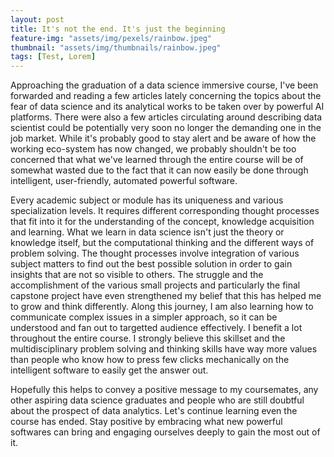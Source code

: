 ```yaml
---
layout: post
title: It's not the end. It's just the beginning
feature-img: "assets/img/pexels/rainbow.jpeg"
thumbnail: "assets/img/thumbnails/rainbow.jpeg"
tags: [Test, Lorem]
---
```


  Approaching the graduation of a data science immersive course, I've been forwarded and reading a few articles lately concerning the topics about the fear of data science and its analytical works to be taken over by powerful AI platforms. There were also a few articles circulating around describing data scientist could be potentially very soon no longer the demanding one in the job market. While it's probably good to stay alert and be aware of how the working eco-system has now changed, we probably shouldn't be too concerned that what we've learned through the entire course will be of somewhat wasted due to the fact that it can now easily be done through intelligent, user-friendly, automated powerful software. 

  Every academic subject or module has its uniqueness and various specialization levels. It requires different corresponding thought processes that fit into it for the understanding of the concept, knowledge acquisition and learning. What we learn in data science isn't just the theory or knowledge itself, but the computational thinking and the different ways of problem solving. The thought processes involve integration of various subject matters to find out the best possible solution in order to gain insights that are not so visible to others. The struggle and the accomplishment of the various small projects and particularly the final capstone project have even strengthened my belief that this has helped me to grow and think differently. Along this journey, I am also learning how to communicate complex issues in a simpler approach, so it can be understood and fan out to targetted audience effectively. I benefit a lot throughout the entire course. I strongly believe this skillset and the multidisciplinary problem solving and thinking skills have way more values than people who know how to press few clicks mechanically on the intelligent software to easily get the answer out.

  Hopefully this helps to convey a positive message to my coursemates, any other aspiring data science graduates and people who are still doubtful about the prospect of data analytics. Let's continue learning even the course has ended. Stay positive by embracing what new powerful softwares can bring and engaging ourselves deeply to gain the most out of it.

